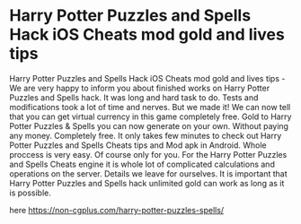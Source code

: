 # Harry Potter Puzzles and Spells Hack iOS Cheats mod gold and lives tips

Harry Potter Puzzles and Spells Hack iOS Cheats mod gold and lives tips - We are very happy to inform you about finished works on Harry Potter Puzzles and Spells hack. It was long and hard task to do. Tests and modifications took a lot of time and nerves. But we made it! We can now tell that you can get virtual currency in this game completely free. Gold to Harry Potter Puzzles & Spells you can now generate on your own. Without paying any money. Completely free. It only takes few minutes to check out Harry Potter Puzzles and Spells Cheats tips and Mod apk in Android. Whole proccess is very easy. Of course only for you. For the Harry Potter Puzzles and Spells Cheats engine it is whole lot of complicated calculations and operations on the server. Details we leave for ourselves.  It is important that Harry Potter Puzzles and Spells hack unlimited gold can work as long as it is possible.

here https://non-cgplus.com/harry-potter-puzzles-spells/
